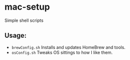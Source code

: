 # mac-setup
Simple shell scripts

## Usage:

-   `brewConfig.sh` Installs and updates HomeBrew and tools.
-   `osConfig.sh` Tweaks OS sittings to how I like them.  
